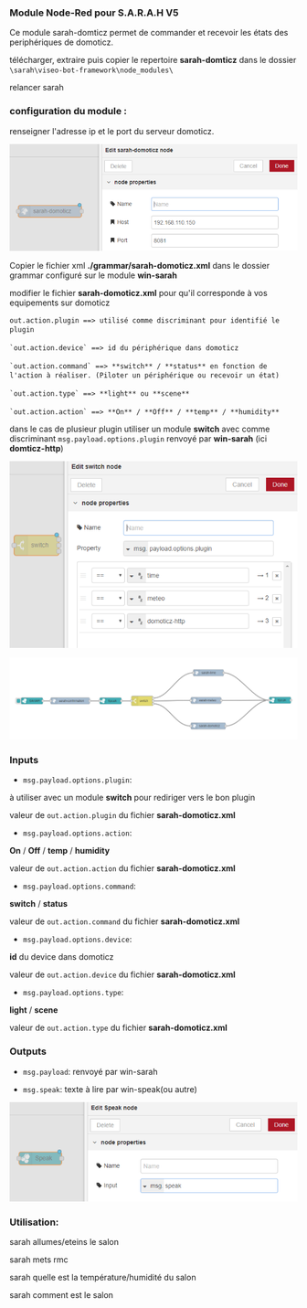 ### Module Node-Red pour S.A.R.A.H V5

Ce module sarah-domticz permet de commander et recevoir les états des periphériques de domoticz.

télécharger, extraire puis copier le repertoire **sarah-domticz** dans le dossier `\sarah\viseo-bot-framework\node_modules\`

relancer sarah

### configuration du module :

renseigner l'adresse ip et le port du serveur domoticz.

![GitHub Logo](/images/domoticz.png)

Copier le fichier xml **./grammar/sarah-domoticz.xml** dans le dossier grammar configuré sur le module **win-sarah**

modifier le fichier **sarah-domoticz.xml** pour qu'il corresponde à vos equipements sur domoticz

	out.action.plugin ==> utilisé comme discriminant pour identifié le plugin

	`out.action.device` ==> id du périphérique dans domoticz

	`out.action.command` ==> **switch** / **status** en fonction de l'action à réaliser. (Piloter un périphérique ou recevoir un état)

	`out.action.type` ==> **light** ou **scene**
	
	`out.action.action` ==> **On** / **Off** / **temp** / **humidity**

dans le cas de plusieur plugin utiliser un module **switch** avec comme discriminant `msg.payload.options.plugin` renvoyé par **win-sarah** (ici **domticz-http**)

![GitHub Logo](/images/switch.png)

![GitHub Logo](/images/flow_all.png)

### Inputs

- `msg.payload.options.plugin`:

à utiliser avec un module **switch** pour rediriger vers le bon plugin

valeur de `out.action.plugin` du fichier **sarah-domoticz.xml**

- `msg.payload.options.action`:

**On** / **Off** / **temp** / **humidity**

valeur de `out.action.action` du fichier **sarah-domoticz.xml**

- `msg.payload.options.command`:

**switch** / **status**

valeur de `out.action.command` du fichier **sarah-domoticz.xml**

- `msg.payload.options.device`:

**id** du device dans domoticz

valeur de `out.action.device` du fichier **sarah-domoticz.xml**

- `msg.payload.options.type`:

**light** / **scene**

valeur de `out.action.type` du fichier **sarah-domoticz.xml**

### Outputs

- `msg.payload`: renvoyé par win-sarah

- `msg.speak`: texte à lire par win-speak(ou autre)

![GitHub Logo](/images/speak1.png)

### Utilisation:

sarah allumes/eteins le salon

sarah mets rmc

sarah quelle est la température/humidité du salon

sarah comment est le salon
